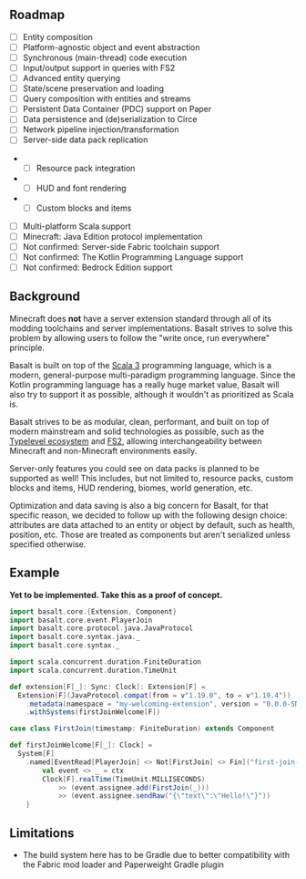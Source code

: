 ## Roadmap

- [ ] Entity composition
- [ ] Platform-agnostic object and event abstraction
- [ ] Synchronous (main-thread) code execution
- [ ] Input/output support in queries with FS2
- [ ] Advanced entity querying
- [ ] State/scene preservation and loading
- [ ] Query composition with entities and streams
- [ ] Persistent Data Container (PDC) support on Paper
- [ ] Data persistence and (de)serialization to Circe
- [ ] Network pipeline injection/transformation
- [ ] Server-side data pack replication
- - [ ] Resource pack integration
- - [ ] HUD and font rendering
- - [ ] Custom blocks and items
- [ ] Multi-platform Scala support
- [ ] Minecraft: Java Edition protocol implementation
- [ ] Not confirmed: Server-side Fabric toolchain support
- [ ] Not confirmed: The Kotlin Programming Language support
- [ ] Not confirmed: Bedrock Edition support

## Background

Minecraft does **not** have a server extension standard through all of its modding toolchains and server
implementations. Basalt strives to solve this problem by allowing users to follow the "write once, run
everywhere" principle.

Basalt is built on top of the [Scala 3] programming language, which is a modern, general-purpose
multi-paradigm programming language. Since the Kotlin programming language has a really huge market
value, Basalt will also try to support it as possible, although it wouldn't as prioritized as Scala
is.

Basalt strives to be as modular, clean, performant, and built on top of modern mainstream and solid
technologies as possible, such as the [Typelevel ecosystem] and [FS2], allowing interchangeability
between Minecraft and non-Minecraft environments easily.

Server-only features you could see on data packs is planned to be supported as well! This includes, but
not limited to, resource packs, custom blocks and items, HUD rendering, biomes, world generation, etc.

Optimization and data saving is also a big concern for Basalt, for that specific reason, we decided to follow up with the following design choice: attributes are data attached to an entity or object by default,
such as health, position, etc. Those are treated as components but aren't serialized unless specified otherwise.

[Typelevel ecosystem]: https://typelevel.org
[FS2]: https://fs2.io
[Bevy]: https://bevyengine.org
[Bevy Engine]: https://bevyengine.org
[Scala 3]: https://scala-lang.org
[Cats Effect]: https://typelevel.org/cats-effect/

## Example

**Yet to be implemented. Take this as a proof of concept.**

```scala
import basalt.core.{Extension, Component}
import basalt.core.event.PlayerJoin
import basalt.core.protocol.java.JavaProtocol
import basalt.core.syntax.java._
import basalt.core.syntax._

import scala.concurrent.duration.FiniteDuration
import scala.concurrent.duration.TimeUnit

def extension[F[_]: Sync: Clock]: Extension[F] =
  Extension[F](JavaProtocol.compat(from = v"1.19.0", to = v"1.19.4"))
    .metadata(namespace = "my-welcoming-extension", version = "0.0.0-SNAPSHOT")
    .withSystems(firstJoinWelcome[F])

case class FirstJoin(timestamp: FiniteDuration) extends Component

def firstJoinWelcome[F[_]: Clock] =
  System[F]
    .named[EventRead[PlayerJoin] <> Not[FirstJoin] <> Fin]("first-join-welcome") { ctx =>
        val event <> _ = ctx
        Clock[F].realTime(TimeUnit.MILLISECONDS)
            >> (event.assignee.add(FirstJoin(_)))
            >> (event.assignee.sendRaw("{\"text\":\"Hello!\"}"))
    }
```

## Limitations

- The build system here has to be Gradle due to better compatibility with the Fabric mod loader and Paperweight Gradle plugin
